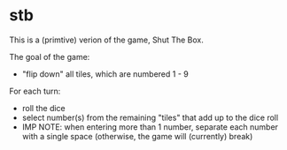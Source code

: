 # stb

This is a (primtive) verion of the game, Shut The Box.

The goal of the game:
- "flip down" all tiles, which are numbered 1 - 9

For each turn:
- roll the dice
- select number(s) from the remaining "tiles" that add up to the dice roll
- IMP NOTE: when entering more than 1 number, separate each number with a single space (otherwise, the game will (currently) break)

